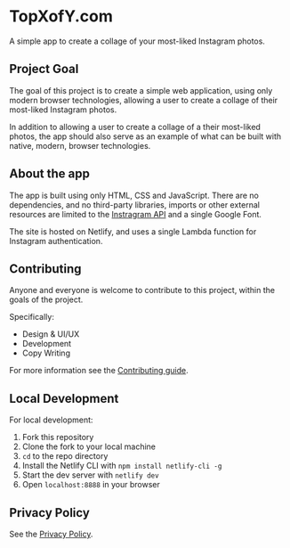 # TopXofY.com

A simple app to create a collage of your most-liked Instagram photos.

## Project Goal

The goal of this project is to create a simple web application, using only modern browser technologies,
allowing a user to create a collage of their most-liked Instagram photos.

In addition to allowing a user to create a collage of a their most-liked photos, the app should
also serve as an example of what can be built with native, modern, browser technologies.

## About the app

The app is built using only HTML, CSS and JavaScript. There are no dependencies, and no third-party libraries, imports or other external resources are limited to the [Instragram API](https://www.instagram.com/developer/) and a single Google Font.

The site is hosted on Netlify, and uses a single Lambda function for Instagram authentication. 

## Contributing

Anyone and everyone is welcome to contribute to this project, within the goals of the project.

Specifically:
* Design & UI/UX
* Development
* Copy Writing

For more information see the [Contributing guide](https://github.com/brettdewoody/top-x-of-y/blob/master/CONTRIBUTING.md).

## Local Development

For local development:

1. Fork this repository
2. Clone the fork to your local machine
3. `cd` to the repo directory
4. Install the Netlify CLI with `npm install netlify-cli -g`
4. Start the dev server with `netlify dev`
5. Open `localhost:8888` in your browser

## Privacy Policy

See the [Privacy Policy](https://github.com/brettdewoody/top-x-of-y/blob/master/PRIVACY.md).
